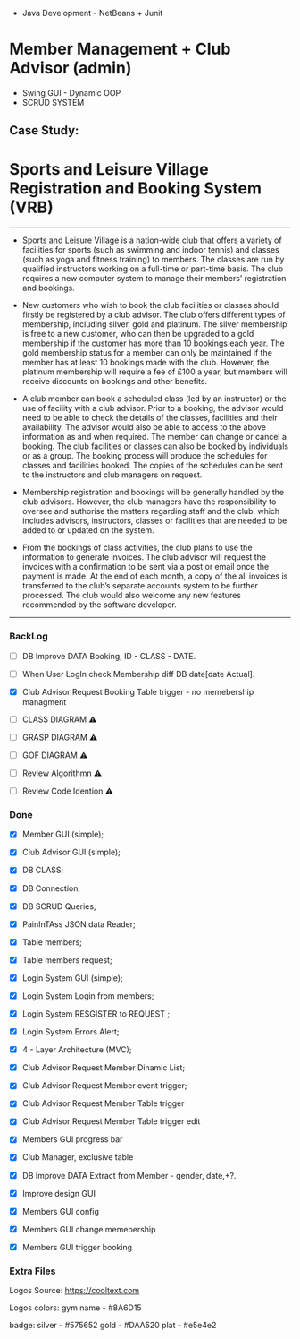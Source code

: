 - Java Development - NetBeans + Junit

# Member Management + Club Advisor (admin)

- Swing GUI - Dynamic OOP
- SCRUD SYSTEM

## Case Study:
# Sports and Leisure Village Registration and Booking System (VRB)
---

- Sports and Leisure Village is a nation-wide club that offers a variety of facilities for sports (such as
swimming and indoor tennis) and classes (such as yoga and fitness training) to members. The classes
are run by qualified instructors working on a full-time or part-time basis. The club requires a new
computer system to manage their members’ registration and bookings.


- New customers who wish to book the club facilities or classes should firstly be registered by a club
advisor. The club offers different types of membership, including silver, gold and platinum. The silver
membership is free to a new customer, who can then be upgraded to a gold membership if the
customer has more than 10 bookings each year. The gold membership status for a member can only be
maintained if the member has at least 10 bookings made with the club. However, the platinum
membership will require a fee of £100 a year, but members will receive discounts on bookings and
other benefits.


- A club member can book a scheduled class (led by an instructor) or the use of facility with a club
advisor. Prior to a booking, the advisor would need to be able to check the details of the classes,
facilities and their availability. The advisor would also be able to access to the above information as and
when required. The member can change or cancel a booking. The club facilities or classes can also be
booked by individuals or as a group. The booking process will produce the schedules for classes and
facilities booked. The copies of the schedules can be sent to the instructors and club managers on
request.

- Membership registration and bookings will be generally handled by the club advisors. However, the
club managers have the responsibility to oversee and authorise the matters regarding staff and the
club, which includes advisors, instructors, classes or facilities that are needed to be added to or
updated on the system.

- From the bookings of class activities, the club plans to use the information to generate invoices. The
club advisor will request the invoices with a confirmation to be sent via a post or email once the
payment is made. At the end of each month, a copy of the all invoices is transferred to the club’s
separate accounts system to be further processed.
The club would also welcome any new features recommended by the software developer.

---



### BackLog
- [ ] DB Improve DATA Booking, ID - CLASS - DATE.
- [ ] When User LogIn check Membership diff DB date[date Actual].
- [x] Club Advisor Request Booking Table trigger - no  memebership managment

- [ ] CLASS DIAGRAM :warning:
- [ ] GRASP DIAGRAM :warning:
- [ ] GOF DIAGRAM :warning:
- [ ] Review Algorithmn :warning:
- [ ] Review Code Idention :warning:

### Done

- [x] Member GUI (simple);
- [x] Club Advisor GUI (simple);
- [x] DB CLASS;
- [x] DB Connection;
- [x] DB SCRUD Queries;
- [x] PainInTAss JSON data Reader;
- [x] Table members;
- [x] Table members request;
- [x] Login System GUI (simple);
- [x] Login System Login from members;
- [x] Login System RESGISTER to REQUEST ;
- [x] Login System Errors Alert;
- [x] 4 - Layer Architecture (MVC);
- [x] Club Advisor Request Member Dinamic List;
- [x] Club Advisor Request Member event trigger;
- [x] Club Advisor Request Member Table trigger
- [x] Club Advisor Request Member Table trigger edit
- [x] Members GUI progress bar
- [x] Club Manager, exclusive table
- [x] DB Improve DATA Extract from Member - gender, date,+?.
- [x] Improve design GUI
- [x] Members GUI config
- [x] Members GUI change memebership
- [x] Members GUI trigger booking 


### Extra Files

Logos Source:
https://cooltext.com

Logos colors:
gym name - #8A6D15 

badge:
    silver - #575652
    gold - #DAA520
    plat - #e5e4e2
